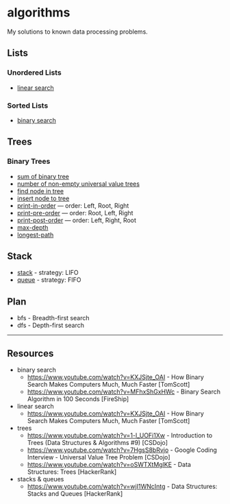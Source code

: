 # algorithms

My solutions to known data processing problems.

## Lists

### Unordered Lists

- [linear search](./lists/sorted/linear-search.js)

### Sorted Lists

- [binary search](./lists/unordered/binary-search.js)

## Trees

### Binary Trees

- [sum of binary tree](./trees/binary/sum-binary-tree.js)
- [number of non-empty universal value trees](./trees/binary/non-empty-universal-value-tree.js)
- [find node in tree](./trees/binary/find-node-in-tree.js)
- [insert node to tree](./trees/binary/insert-node-to-tree.js)
- [print-in-order](./trees/binary/print-in-order.js) — order: Left, Root, Right
- [print-pre-order](./trees/binary/print-pre-order.js) — order: Root, Left, Right
- [print-post-order](./trees/binary/print-post-order.js) — order: Left, Right, Root
- [max-depth](./trees/binary/max-depth.js)
- [longest-path](./trees/binary/longest-path.js)

## Stack

- [stack](./stacks/stack.js) - strategy: LIFO
- [queue](./queues/queue.js) - strategy: FIFO

## Plan

- bfs - Breadth-first search
- dfs - Depth-first search

---

## Resources

- binary search
  - https://www.youtube.com/watch?v=KXJSjte_OAI - How Binary Search Makes Computers Much, Much Faster [TomScott]
  - https://www.youtube.com/watch?v=MFhxShGxHWc - Binary Search Algorithm in 100 Seconds [FireShip]
- linear search
  - https://www.youtube.com/watch?v=KXJSjte_OAI - How Binary Search Makes Computers Much, Much Faster [TomScott]
- trees
  - https://www.youtube.com/watch?v=1-l_UOFi1Xw - Introduction to Trees (Data Structures & Algorithms #9) [CSDojo]
  - https://www.youtube.com/watch?v=7HgsS8bRvjo - Google Coding Interview - Universal Value Tree Problem [CSDojo]
  - https://www.youtube.com/watch?v=oSWTXtMglKE - Data Structures: Trees [HackerRank]
- stacks & queues
  - https://www.youtube.com/watch?v=wjI1WNcIntg - Data Structures: Stacks and Queues [HackerRank]
